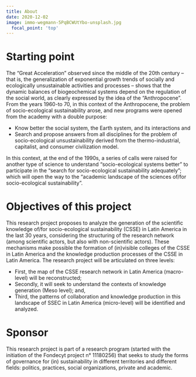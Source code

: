 ```yaml
---
title: About 
date: 2020-12-02
image: immo-wegmann-5PqBCWUtYbo-unsplash.jpg
  focal_point: 'top'
---
```



# Starting point

The “Great Acceleration” observed since the middle of the 20th century – that is, the generalization of exponential growth trends of socially and ecologically unsustainable activities and processes – shows that the dynamic balances of biogeochemical systems depend on the regulation of the social world, as clearly expressed by the idea of ​​the “Anthropocene”. 
From the years 1960-to 70, in this context of the Anthropocene, the problem of socio-ecological sustainability arose, and new programs were opened from the academy with a double purpose:

- Know better the social system, the Earth system, and its interactions and
- Search and propose answers from all disciplines for the problem of socio-ecological unsustainability derived from the thermo-industrial, capitalist, and consumer civilization model.

In this context, at the end of the 1990s, a series of calls were raised for another type of science to understand “socio-ecological systems better” to participate in the “search for socio-ecological sustainability adequately”; which will open the way to the “academic landscape of the sciences of/for socio-ecological sustainability”.

# Objectives of this project

This research project proposes to analyze the generation of the scientific knowledge of/for socio-ecological sustainability (CSSE) in Latin America in the last 30 years, considering the structuring of the research network (among scientific actors, but also with non-scientific actors). These mechanisms make possible the formation of (in)visible colleges of the CSSE in Latin America and the knowledge production processes of the CSSE in Latin America. 
The research project will be articulated on three levels:

- First, the map of the CSSE research network in Latin America (macro-level) will be reconstructed;
- Secondly, it will seek to understand the contexts of knowledge generation (Meso level); and,
- Third, the patterns of collaboration and knowledge production in this landscape of SSEC in Latin America (micro-level) will be identified and analyzed.

# Sponsor

This research project is part of a research program (started with the initiation of the Fondecyt project n° 11180256) that seeks to study the forms of governance for (in) sustainability in different territories and different fields: politics, practices, social organizations, private and academic.
